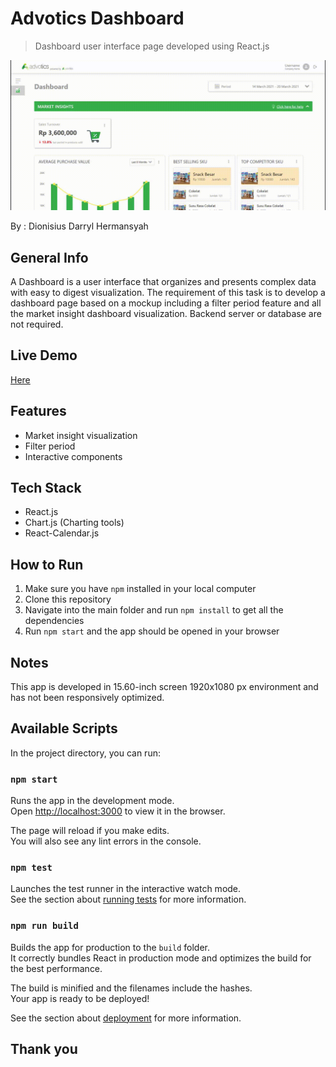 # Advotics Dashboard
> Dashboard user interface page developed using React.js

![](./public/web-capture.gif)

By : Dionisius Darryl Hermansyah

## General Info
A Dashboard is a user interface that organizes and presents complex data with easy to digest visualization. The requirement of this task is to develop a dashboard page based on a mockup including a filter period feature and all the market insight dashboard visualization. Backend server or database are not required.

## Live Demo
[Here](https://competent-mcnulty-d764fb.netlify.app/)

## Features
* Market insight visualization
* Filter period
* Interactive components

## Tech Stack
* React.js
* Chart.js (Charting tools)
* React-Calendar.js

## How to Run
1. Make sure you have ```npm``` installed in your local computer
2. Clone this repository
3. Navigate into the main folder and run ```npm install``` to get all the dependencies
4. Run ```npm start``` and the app should be opened in your browser

## Notes
This app is developed in 15.60-inch screen 1920x1080 px environment and has not been responsively optimized.

## Available Scripts

In the project directory, you can run:

### `npm start`

Runs the app in the development mode.\
Open [http://localhost:3000](http://localhost:3000) to view it in the browser.

The page will reload if you make edits.\
You will also see any lint errors in the console.

### `npm test`

Launches the test runner in the interactive watch mode.\
See the section about [running tests](https://facebook.github.io/create-react-app/docs/running-tests) for more information.

### `npm run build`

Builds the app for production to the `build` folder.\
It correctly bundles React in production mode and optimizes the build for the best performance.

The build is minified and the filenames include the hashes.\
Your app is ready to be deployed!

See the section about [deployment](https://facebook.github.io/create-react-app/docs/deployment) for more information.

## Thank you
